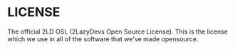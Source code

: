# LICENSE
The official 2LD OSL (2LazyDevs Open Source License). This is the license which we use in all of the software that we've made opensource.
